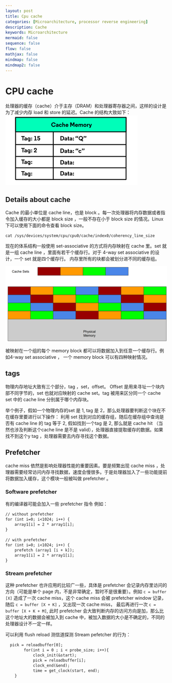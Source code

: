 ```yaml
---
layout: post
title: Cpu cache
categories: [Microarchitecture, processor reverse engineering]
description: Cache
keywords: Microarchitecture
mermaid: false
sequence: false
flow: false
mathjax: false
mindmap: false
mindmap2: false
---
```


# CPU cache
处理器的缓存（cache）介于主存（DRAM）和处理器寄存器之间，这样的设计是为了减少内存 load 和 store 的延迟。Cache 的结构大致如下：
![avatar](./imgs/cache-arch.png)

## Details about cache
Cache 的最小单位是 cache line，也是 block 。每一次处理器将内存数据或者指令加入缓存的大小都是 block size ，一般不存在小于 block size 的情况。Linux 下可以使用下面的命令查看 block size。

```
cat /sys/devices/system/cpu/cpu0/cache/index0/coherency_line_size
```

现在的体系结构一般使用 set-associative 的方式将内存映射在 cache 里。set 就是一组 cache line ，里面有若干个缓存行。对于 4-way set associative 的设计，一个 set 就是四个缓存行。 内存里所有的块都会被划分进不同的缓存组。

![avatar](./imgs/cache-set-associative.png)

被映射在一个组的每个 memory block 都可以将数据加入到任意一个缓存行。例如4-way set associative ， 一个 memory block 可以有四种映射情况。

## tags
物理内存地址大致有三个部分，tag ，set，offset。 Offset 是用来寻址一个块内部不同字节的，set 也就对应映射的 cache set。tag 被用来区分同一个 cache set 中的 cache line 分别属于哪个内存块。

举个例子，假如一个物理内存的set 是 1, tag 是 2，那么处理器要判断这个块在不在缓存里要进行以下操作： 利用 set 找到对应的缓存组，随后在缓存组中查询是否有 cache line 的 tag 等于 2, 假如找到一个tag 是 2, 那么就是 cache hit （当然也涉及判断这个cache line 是不是 valid），处理器直接提取缓存的数据。如果找不到这个y tag ，处理器需要去内存寻找这个数据。

## Prefetcher
cache miss 依然是影响处理器性能的重要因素。要是频繁出现 cache miss ，处理器需要经常访问内存寻找数据，速度会慢很多。于是处理器加入了一些功能提前将数据加入缓存，这个模块一般被叫做 prefetcher 。

### Software prefetcher
有的编译器可能会加入一些 prefetcher 指令 例如：
```
// without prefetcher
for (int i=0; i<1024; i++) {
    array1[i] = 2 * array1[i];
}

// with prefetcher
for (int i=0; i<1024; i++) {
    prefetch (array1 [i + k]);
    array1[i] = 2 * array1[i];
}
```
### Stream prefetcher
这种 prefetcher 也许应用的比较广一些，具体是 prefetcher 会记录内存里访问的方向（可能是单个 page 内，不是非常确定，暂时不是很重要）。例如 `c = buffer [X]` 造成了一次 cache miss，这个 cache miss 会被 prefetcher window 记录，随后 `c = buffer [X + K]` ，又出现一次 cache miss， 最后再进行一次 `c = buffer [X + K + M]`, 此时 prefetcher 会大致判断内存的访问方向是加，那么比这个地址大的数据会被加入到 cache 中，被加入数据的大小是不确定的，不同的处理器设计不一定一样。

可以利用 flush reload 测信道探测 Stream pefetcher 的行为：
```
  pick = reloadbuffer[0];
		for(int i = 0 ; i < probe_size; i++){
			clock_init(&start);
			pick = reloadbuffer[i];
			clock_end(&end);
			time = get_clock(start, end);
    }
```


